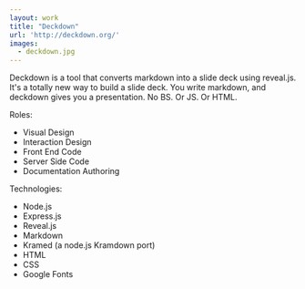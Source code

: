 ```yaml
---
layout: work
title: "Deckdown"
url: 'http://deckdown.org/'
images: 
  - deckdown.jpg
---
```


Deckdown is a tool that converts markdown into a slide deck using reveal.js. It's a totally new way to build a slide deck. You write markdown, and deckdown gives you a presentation. No BS. Or JS. Or HTML.

Roles:

  * Visual Design
  * Interaction Design
  * Front End Code
  * Server Side Code
  * Documentation Authoring
  
Technologies: 

  * Node.js
  * Express.js
  * Reveal.js
  * Markdown
  * Kramed (a node.js Kramdown port)
  * HTML
  * CSS
  * Google Fonts